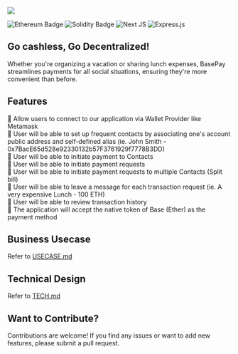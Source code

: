 [![](https://github.com/devacadian/BasePay/blob/main/public/assets/Basepay_Black%20BG_Full%20Logo-01.png)](basepay.app)

![Ethereum Badge](https://img.shields.io/badge/Ethereum-3C3C3D?logo=ethereum&logoColor=fff&style=for-the-badge)
![Solidity Badge](https://img.shields.io/badge/Solidity-e6e6e6?style=for-the-badge&logo=solidity&logoColor=black)
![Next JS](https://img.shields.io/badge/Next-black?style=for-the-badge&logo=next.js&logoColor=white)
![Express.js](https://img.shields.io/badge/express.js-%23404d59.svg?style=for-the-badge&logo=express&logoColor=%2361DAFB)

## Go cashless, Go Decentralized!
Whether you're organizing a vacation or sharing lunch expenses, BasePay streamlines payments for all social situations, ensuring they're more convenient than before.

## Features 
🔹 Allow users to connect to our application via Wallet Provider like Metamask  
🔹 User will be able to set up frequent contacts by associating one's account public address and self-defined alias (ie. John Smith - 0x7BacE65d528e92330132b57F3761929f7778B3DD)  
🔹 User will be able to initiate payment to Contacts  
🔹 User will be able to initiate payment requests  
🔹 User will be able to initiate payment requests to multiple Contacts (Split bill)  
🔹 User will be able to leave a message for each transaction request (ie. A very expensive Lunch - 100 ETH)  
🔹 User will be able to review transaction history  
🔹 The application will accept the native token of Base (Ether) as the payment method  


## Business Usecase
Refer to [USECASE.md](https://url.com)

## Technical Design
Refer to [TECH.md](https://url.com)

## Want to Contribute? 
Contributions are welcome! If you find any issues or want to add new features, please submit a pull request.
